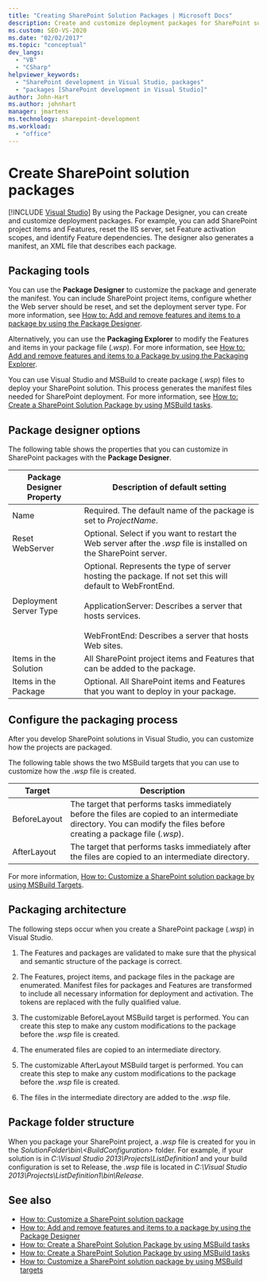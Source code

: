 ```yaml
---
title: "Creating SharePoint Solution Packages | Microsoft Docs"
description: Create and customize deployment packages for SharePoint solutions using the Package Designer. Explore packaging tools, designer options, and folder structure.
ms.custom: SEO-VS-2020
ms.date: "02/02/2017"
ms.topic: "conceptual"
dev_langs:
  - "VB"
  - "CSharp"
helpviewer_keywords:
  - "SharePoint development in Visual Studio, packages"
  - "packages [SharePoint development in Visual Studio]"
author: John-Hart
ms.author: johnhart
manager: jmartens
ms.technology: sharepoint-development
ms.workload:
  - "office"
---
```

# Create SharePoint solution packages

 [!INCLUDE [Visual Studio](~/includes/applies-to-version/vs-not-mac.md)]
  By using the Package Designer, you can create and customize deployment packages. For example, you can add SharePoint project items and Features, reset the IIS server, set Feature activation scopes, and identify Feature dependencies. The designer also generates a manifest, an XML file that describes each package.

## Packaging tools
 You can use the **Package Designer** to customize the package and generate the manifest. You can include SharePoint project items, configure whether the Web server should be reset, and set the deployment server type. For more information, see [How to: Add and remove features and items to a package by using the Package Designer](../sharepoint/how-to-add-and-remove-features-and-items-to-a-package-by-using-the-package-designer.md).

 Alternatively, you can use the **Packaging Explorer** to modify the Features and items in your package file (*.wsp*). For more information, see [How to: Add and remove features and items to a Package by using the Packaging Explorer](../sharepoint/how-to-add-and-remove-features-and-items-to-a-package-by-using-the-packaging-explorer.md).

 You can use Visual Studio and MSBuild to create package (*.wsp*) files to deploy your SharePoint solution. This process generates the manifest files needed for SharePoint deployment. For more information, see [How to: Create a SharePoint Solution Package by using MSBuild tasks](../sharepoint/how-to-create-a-sharepoint-solution-package-by-using-msbuild-tasks.md).

## Package designer options
 The following table shows the properties that you can customize in SharePoint packages with the **Package Designer**.

|Package Designer Property|Description of default setting|
|-------------------------------|------------------------------------|
|Name|Required. The default name of the package is set to *ProjectName*.|
|Reset WebServer|Optional. Select if you want to restart the Web server after the *.wsp* file is installed on the SharePoint server.|
|Deployment Server Type|Optional. Represents the type of server hosting the package. If not set this will default to WebFrontEnd.<br /><br /> ApplicationServer: Describes a server that hosts services.<br /><br /> WebFrontEnd: Describes a server that hosts Web sites.|
|Items in the Solution|All SharePoint project items and Features that can be added to the package.|
|Items in the Package|Optional. All SharePoint items and Features that you want to deploy in your package.|

## Configure the packaging process
 After you develop SharePoint solutions in Visual Studio, you can customize how the projects are packaged.

 The following table shows the two MSBuild targets that you can use to customize how the *.wsp* file is created.

|Target|Description|
|------------|-----------------|
|BeforeLayout|The target that performs tasks immediately before the files are copied to an intermediate directory. You can modify the files before creating a package file (*.wsp*).|
|AfterLayout|The target that performs tasks immediately after the files are copied to an intermediate directory.|

 For more information, [How to: Customize a SharePoint solution package by using MSBuild Targets](../sharepoint/how-to-customize-a-sharepoint-solution-package-by-using-msbuild-targets.md).

## Packaging architecture
 The following steps occur when you create a SharePoint package (*.wsp*) in Visual Studio.

1. The Features and packages are validated to make sure that the physical and semantic structure of the package is correct.

2. The Features, project items, and package files in the package are enumerated. Manifest files for packages and Features are transformed to include all necessary information for deployment and activation. The tokens are replaced with the fully qualified value.

3. The customizable BeforeLayout MSBuild target is performed. You can create this step to make any custom modifications to the package before the *.wsp* file is created.

4. The enumerated files are copied to an intermediate directory.

5. The customizable AfterLayout MSBuild target is performed. You can create this step to make any custom modifications to the package before the *.wsp* file is created.

6. The files in the intermediate directory are added to the *.wsp* file.

## Package folder structure
 When you package your SharePoint project, a *.wsp* file is created for you in the *SolutionFolder\bin\\\<BuildConfiguration>* folder. For example, if your solution is in *C:\Visual Studio 2013\Projects\ListDefinition1* and your build configuration is set to Release, the *.wsp* file is located in *C:\Visual Studio 2013\Projects\ListDefinition1\bin\Release*.

## See also
- [How to: Customize a SharePoint solution package](../sharepoint/how-to-customize-a-sharepoint-solution-package.md)
- [How to: Add and remove features and items to a package by using the Package Designer](../sharepoint/how-to-add-and-remove-features-and-items-to-a-package-by-using-the-package-designer.md)
- [How to: Create a SharePoint Solution Package by using MSBuild tasks](../sharepoint/how-to-create-a-sharepoint-solution-package-by-using-msbuild-tasks.md)
- [How to: Create a SharePoint Solution Package by using MSBuild tasks](../sharepoint/how-to-create-a-sharepoint-solution-package-by-using-msbuild-tasks.md)
- [How to: Customize a SharePoint solution package by using MSBuild targets](../sharepoint/how-to-customize-a-sharepoint-solution-package-by-using-msbuild-targets.md)

